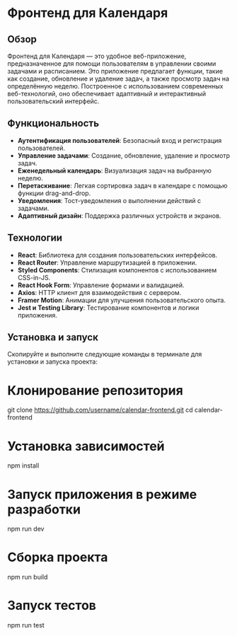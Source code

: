 # Фронтенд для Календаря

## Обзор

Фронтенд для Календаря — это удобное веб-приложение, предназначенное для помощи пользователям в управлении своими задачами и расписанием. Это приложение предлагает функции, такие как создание, обновление и удаление задач, а также просмотр задач на определённую неделю. Построенное с использованием современных веб-технологий, оно обеспечивает адаптивный и интерактивный пользовательский интерфейс.

## Функциональность

- **Аутентификация пользователей**: Безопасный вход и регистрация пользователей.
- **Управление задачами**: Создание, обновление, удаление и просмотр задач.
- **Еженедельный календарь**: Визуализация задач на выбранную неделю.
- **Перетаскивание**: Легкая сортировка задач в календаре с помощью функции drag-and-drop.
- **Уведомления**: Тост-уведомления о выполнении действий с задачами.
- **Адаптивный дизайн**: Поддержка различных устройств и экранов.

## Технологии

- **React**: Библиотека для создания пользовательских интерфейсов.
- **React Router**: Управление маршрутизацией в приложении.
- **Styled Components**: Стилизация компонентов с использованием CSS-in-JS.
- **React Hook Form**: Управление формами и валидацией.
- **Axios**: HTTP клиент для взаимодействия с сервером.
- **Framer Motion**: Анимации для улучшения пользовательского опыта.
- **Jest и Testing Library**: Тестирование компонентов и логики приложения.

## Установка и запуск

Скопируйте и выполните следующие команды в терминале для установки и запуска проекта:

# Клонирование репозитория
git clone https://github.com/username/calendar-frontend.git
cd calendar-frontend

# Установка зависимостей
npm install

# Запуск приложения в режиме разработки
npm run dev

# Сборка проекта
npm run build

# Запуск тестов
npm run test
